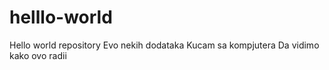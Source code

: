 # helllo-world
Hello world repository
Evo nekih dodataka
Kucam sa kompjutera
Da vidimo kako ovo radii

